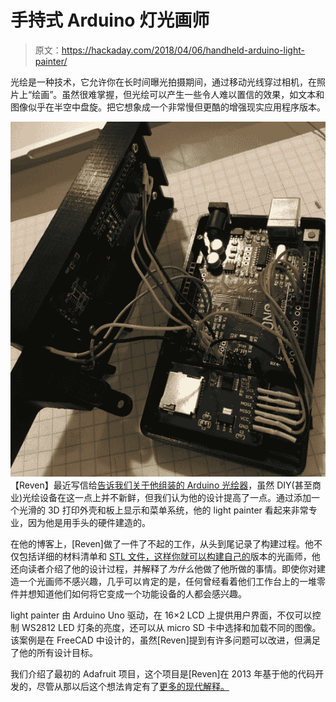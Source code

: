 # 手持式 Arduino 灯光画师

> 原文：<https://hackaday.com/2018/04/06/handheld-arduino-light-painter/>

光绘是一种技术，它允许你在长时间曝光拍摄期间，通过移动光线穿过相机，在照片上“绘画”。虽然很难掌握，但光绘可以产生一些令人难以置信的效果，如文本和图像似乎在半空中盘旋。把它想象成一个非常慢但更酷的增强现实应用程序版本。

[![](img/b37d8d86b7a9ea4b506c9c5f25e85ecb.png)](https://hackaday.com/wp-content/uploads/2018/04/lightpainter_detail1.jpg)【Reven】最近写信给[告诉我们关于他组装的 Arduino 光绘器](https://en.reven.org/2018/04/04/light-painter/)，虽然 DIY(甚至商业)光绘设备在这一点上并不新鲜，但我们认为他的设计提高了一点。通过添加一个光滑的 3D 打印外壳和板上显示和菜单系统，他的 light painter 看起来非常专业，因为他是用手头的硬件建造的。

在他的博客上，[Reven]做了一件了不起的工作，从头到尾记录了构建过程。他不仅包括详细的材料清单和 [STL 文件，这样你就可以构建自己的](https://www.thingiverse.com/thing:2849881)版本的光画师，他还向读者介绍了他的设计过程，并解释了*为什么*他做了他所做的事情。即使你对建造一个光画师不感兴趣，几乎可以肯定的是，任何曾经看着他们工作台上的一堆零件并想知道他们如何将它变成一个功能设备的人都会感兴趣。

light painter 由 Arduino Uno 驱动，在 16×2 LCD 上提供用户界面，不仅可以控制 WS2812 LED 灯条的亮度，还可以从 micro SD 卡中选择和加载不同的图像。该案例是在 FreeCAD 中设计的，虽然[Reven]提到有许多问题可以改进，但满足了他的所有设计目标。

我们介绍了最初的 Adafruit 项目，这个项目是[Reven]在 2013 年基于他的代码开发的，尽管从那以后这个想法肯定有了[更多的现代解释。](https://hackaday.com/2015/06/26/color-light-painting-with-a-3d-printer/)